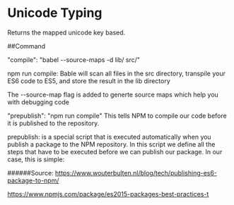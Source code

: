 # Unicode Typing
Returns the mapped unicode key based.

##Command

"compile": "babel --source-maps -d lib/ src/"

npm run compile: Bable will scan all files in the src directory, transpile your ES6 code to ES5, and store the result in the lib directory

The --source-map flag is added to generte source maps which help you with debugging code

"prepublish": "npm run compile"
This tells NPM to compile our code before it is published to the repository.


prepublish: is a special script that is executed automatically when you publish a package to the NPM repository. In this script we define all the steps that have to be executed before we can publish our package. In our case, this is simple:


######Source:
https://www.wouterbulten.nl/blog/tech/publishing-es6-package-to-npm/

https://www.npmjs.com/package/es2015-packages-best-practices-t
